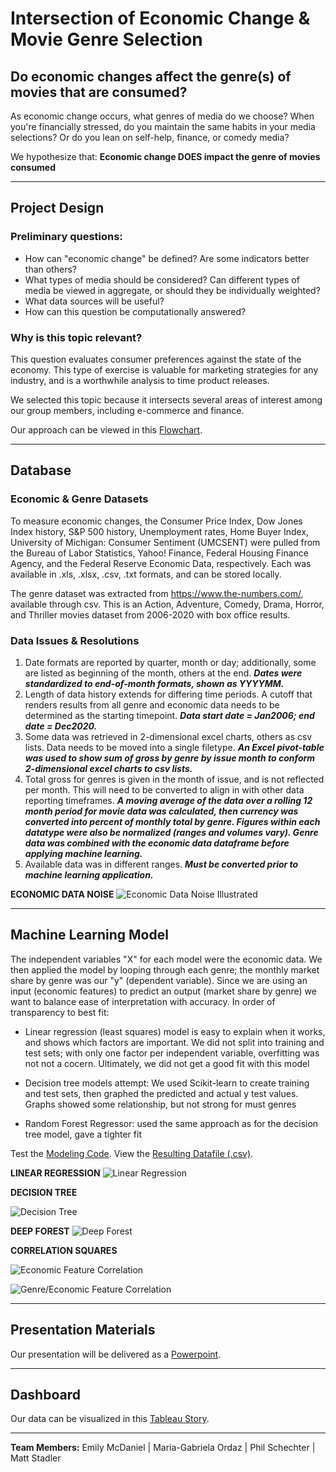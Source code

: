 # Intersection of Economic Change & Movie Genre Selection
Do economic changes affect the genre(s) of movies that are consumed?
-----

As economic change occurs, what genres of media do we choose? When you're financially stressed, do you maintain the same habits in your media selections? Or do you lean on self-help, finance, or comedy media? 

We hypothesize that: **Economic change DOES impact the genre of movies consumed**

-----
## Project Design 

### Preliminary questions: 
- How can "economic change" be defined? Are some indicators better than others? 
- What types of media should be considered? Can different types of media be viewed in aggregate, or should they be individually weighted?
- What data sources will be useful?
- How can this question be computationally answered?

### Why is this topic relevant?
This question evaluates consumer preferences against the state of the economy. This type of exercise is valuable for marketing strategies for any industry, and is a worthwhile analysis to time product releases. 

We selected this topic because it intersects several areas of interest among our group members, including e-commerce and finance.

Our approach can be viewed in this [Flowchart](https://github.com/emilymcdaniel/Final_Project/blob/main/Visuals/Final%20Project_Flow%20Chart.png).

-----

## Database

### Economic & Genre Datasets
To measure economic changes, the Consumer Price Index, Dow Jones Index history, S&P 500 history, Unemployment rates, Home Buyer Index, University of Michigan: Consumer Sentiment (UMCSENT) were pulled from the Bureau of Labor Statistics, Yahoo! Finance, Federal Housing Finance Agency, and the Federal Reserve Economic Data, respectively. Each was available in .xls, .xlsx, .csv, .txt formats, and can be stored locally.

The genre dataset was extracted from https://www.the-numbers.com/, available through csv. This is an Action, Adventure, Comedy, Drama, Horror, and Thriller movies dataset from 2006-2020 with box office results.

### Data Issues & Resolutions
1) Date formats are reported by quarter, month or day; additionally, some are listed as beginning of the month, others at the end. ***Dates were standardized to end-of-month formats, shown as YYYYMM.***
2) Length of data history extends for differing time periods. A cutoff that renders results from all genre and economic data needs to be determined as the starting timepoint.
***Data start date = Jan2006; end date = Dec2020.*** 
3) Some data was retrieved in 2-dimensional excel charts, others as csv lists. Data needs to be moved into a single filetype.
***An Excel pivot-table was used to show sum of gross by genre by issue month to conform 2-dimensional excel charts to csv lists.***
4) Total gross for genres is given in the month of issue, and is not reflected per month. This will need to be converted to align in with other data reporting timeframes.
***A moving average of the data over a rolling 12 month period for movie data was calculated, then currency was converted into percent of monthly total by genre.
Figures within each datatype were also be normalized (ranges and volumes vary). Genre data was combined with the economic data dataframe before applying machine learning.***
5) Available data was in different ranges. ***Must be converted prior to machine learning application.***

**ECONOMIC DATA NOISE**
![Economic Data Noise Illustrated](https://github.com/emilymcdaniel/Final_Project/blob/main/Visuals/Economic%20indeces%20spread.PNG?raw=true)


-----

## Machine Learning Model
The independent variables "X" for each model were the economic data. We then applied the model by looping through each genre; the monthly market share by genre was our "y" (dependent variable).
Since we are using an input (economic features) to predict an output (market share by genre) we want to balance ease of interpretation with accuracy. In order of transparency  to best fit: 

- Linear regression (least squares) model is easy to explain when it works, and shows which factors are important. We did not split into training and test sets; with only one factor per independent variable, overfitting was not not a cocern.  Ultimately, we did not get a good fit with this model

- Decision tree models attempt: We used Scikit-learn to create training and test sets, then graphed the predicted and actual y test values. Graphs showed some relationship, but not strong for must genres

- Random Forest Regressor: used the same approach as for the decision tree model, gave a tighter fit



Test the [Modeling Code](https://github.com/emilymcdaniel/Final_Project/blob/main/Machine%20Learning%20Model%20Final.ipynb).
View the [Resulting Datafile (.csv)](https://github.com/emilymcdaniel/Final_Project/blob/main/Database/medianeconomics_df.csv).

**LINEAR REGRESSION**
![Linear Regression](https://github.com/emilymcdaniel/Final_Project/blob/main/Visuals/Linear%20Regression%20modeling.PNG?raw=true)

**DECISION TREE**

![Decision Tree](https://github.com/emilymcdaniel/Final_Project/blob/main/Visuals/Decision%20Tree%20modeling.PNG?raw=true)

**DEEP FOREST**
![Deep Forest](https://github.com/emilymcdaniel/Final_Project/blob/main/Visuals/DEEP%20FOREST%20modeling.png?raw=true)

**CORRELATION SQUARES**

![Economic Feature Correlation](https://github.com/emilymcdaniel/Final_Project/blob/main/Visuals/Correlation%20Square.png?raw=true)

![Genre/Economic Feature Correlation](https://github.com/emilymcdaniel/Final_Project/blob/main/Visuals/Correlation%20Square%20-%20Ec%20Genre.PNG?raw=true)

-----

## Presentation Materials

Our presentation will be delivered as a [Powerpoint](https://github.com/emilymcdaniel/Final_Project/blob/main/BootCamp_FinalPres_v4.pptx?raw=true).

-----

## Dashboard

Our data can be visualized in this [Tableau Story](https://public.tableau.com/views/VisualizingtheEconomy-MovieGenrerelationship/Theeconomysimpactonmoviegenreinterest?:language=en&:display_count=y&publish=yes&:origin=viz_share_link).

-----

**Team Members:** Emily McDaniel | Maria-Gabriela Ordaz | Phil Schechter | Matt Stadler
